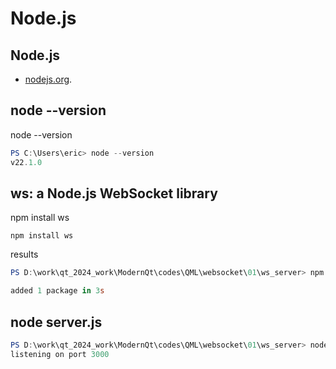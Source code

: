 # Node.js

## Node.js

-  [nodejs.org](https://nodejs.org/en/).

## node --version

node --version
```powershell
PS C:\Users\eric> node --version
v22.1.0
```

## ws: a Node.js WebSocket library

npm install ws
```
npm install ws
```

results
```powershell
PS D:\work\qt_2024_work\ModernQt\codes\QML\websocket\01\ws_server> npm install ws

added 1 package in 3s
```

## node server.js

```powershell
PS D:\work\qt_2024_work\ModernQt\codes\QML\websocket\01\ws_server> node server.js
listening on port 3000
```





